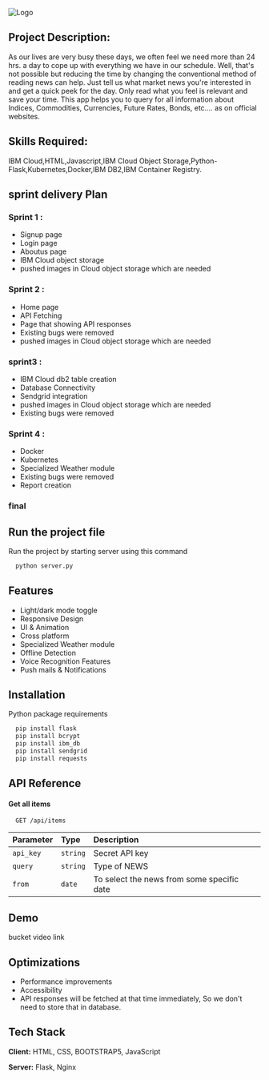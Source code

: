 
![Logo](https://cloud-object-storage-18-cos-standard-yx0.s3.jp-tok.cloud-object-storage.appdomain.cloud/Logo.png)


## Project Description:

As our lives are very busy these days, we often feel we need more than 24 hrs. a day to cope up with everything we have in our schedule. Well, that's not possible but reducing the time by changing the conventional method of reading news can help. Just tell us what market news you're interested in and get a quick peek for the day. Only read what you feel is relevant and save your time. This app helps you to query for all information about Indices, Commodities, Currencies, Future Rates, Bonds, etc.… as on official websites.
## Skills Required:
IBM Cloud,HTML,Javascript,IBM Cloud Object Storage,Python-Flask,Kubernetes,Docker,IBM DB2,IBM Container Registry.
## sprint delivery Plan 
### Sprint 1 :
- Signup page
- Login page
- Aboutus page
- IBM Cloud object storage
- pushed images in Cloud object storage which are needed

### Sprint 2 :
- Home page
- API Fetching
- Page that showing API responses
- Existing bugs were removed
- pushed images in Cloud object storage which are needed

### sprint3 :
- IBM Cloud db2 table creation
- Database Connectivity
- Sendgrid integration
- pushed images in Cloud object storage which are needed
- Existing bugs were removed

### Sprint 4 :
- Docker 
- Kubernetes
- Specialized Weather module
- Existing bugs were removed
- Report creation

### final 


## Run the project file
 Run the project by starting server using this command

```bash
  python server.py
```


## Features

- Light/dark mode toggle
- Responsive Design
- UI & Animation
- Cross platform
- Specialized Weather module
- Offline Detection
- Voice Recognition Features
- Push mails & Notifications
## Installation

Python package requirements

```bash
  pip install flask
  pip install bcrypt
  pip install ibm_db
  pip install sendgrid
  pip install requests
```
    
## API Reference

#### Get all items

```http
  GET /api/items
```

| Parameter |   Type   |                Description               |
| :-------- | :------- | :--------------------------------------- |
| `api_key` | `string` |               Secret API key             |
| `query `  | `string` |                Type of NEWS              |
| `from`    | `date`   |To select the news from some specific date|



## Demo

bucket video link


## Optimizations
- Performance improvements
- Accessibility
- API responses will be fetched at that time immediately, So we don't need to store that in database.


## Tech Stack

**Client:** HTML, CSS, BOOTSTRAP5, JavaScript

**Server:** Flask, Nginx

